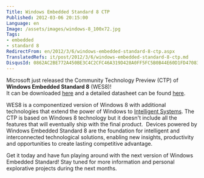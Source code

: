 ```yaml
---
Title: Windows Embedded Standard 8 CTP
Published: 2012-03-06 20:15:00
Language: en
Image: /assets/images/windows-8_100x72.jpg
Tags:
- embedded
- standard 8
RedirectFrom: en/2012/3/6/windows-embedded-standard-8-ctp.aspx
TranslatedRefs: it/post/2012/3/6/windows-embedded-standard-8-ctp.md
DisqusId: 0862AC2BE772A450BE3C4C2CFC46A319D428A0FF5FC5B0B44E60D1FD47083AFC
---
```

Microsoft just released the Community Technology Preview (CTP) of **Windows Embedded Standard 8** (WES8)!  
 It can be downloaded <a href="http://www.windowsembedded.com/wes8ctp" target="_blank">here</a> and a detailed datasheet can be found <a href="http://download.microsoft.com/download/7/8/8/788683FC-9E7E-4090-8272-B9CE73E0C7B2/Windows%20Embedded%20Standard%208%20CTP_datasheet.pdf" target="_blank">here</a>.

WES8 is a componentized version of Windows 8 with additional technologies that extend the power of Windows to <a href="http://www.microsoft.com/windowsembedded/en-us/evaluate/windows-embedded-cloud-vision.aspx" target="_blank">Intelligent Systems</a>. The CTP is based on Windows 8 technology but it doesn't include all the features that will eventually ship with the final product.  Devices powered by Windows Embedded Standard 8 are the foundation for intelligent and interconnected technological solutions, enabling new insights, productivity and opportunities to create lasting competitive advantage.

Get it today and have fun playing around with the next version of Windows Embedded Standard! Stay tuned for more information and personal explorative projects during the next months.